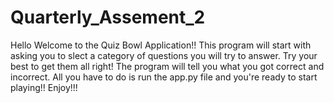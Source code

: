 # Quarterly_Assement_2

Hello Welcome to the Quiz Bowl Application!! This program will start with asking you to slect a category of questions you will try to answer. Try your best to get them all right! The program will tell you what you got correct and incorrect. All you have to do is run the app.py file and you're ready to start playing!! Enjoy!!!